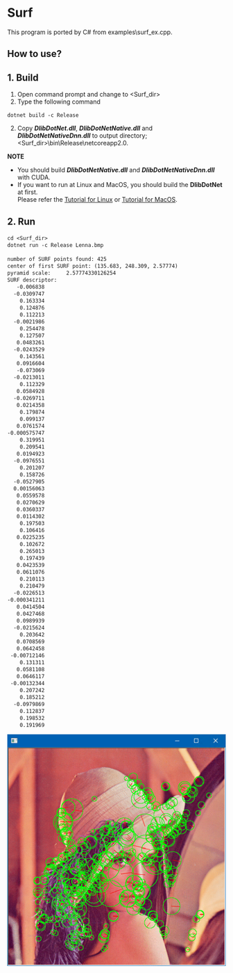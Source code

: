 ﻿# Surf
 
This program is ported by C# from examples\surf_ex.cpp.

## How to use?

## 1. Build

1. Open command prompt and change to &lt;Surf_dir&gt;
1. Type the following command
````
dotnet build -c Release
````
2. Copy ***DlibDotNet.dll***, ***DlibDotNetNative.dll*** and ***DlibDotNetNativeDnn.dll*** to output directory; &lt;Surf_dir&gt;\bin\Release\netcoreapp2.0.

**NOTE**  
- You should build ***DlibDotNetNative.dll*** and ***DlibDotNetNativeDnn.dll*** with CUDA.
- If you want to run at Linux and MacOS, you should build the **DlibDotNet** at first.  
Please refer the [Tutorial for Linux](https://github.com/takuya-takeuchi/DlibDotNet/wiki/Tutorial-for-Linux) or [Tutorial for MacOS](https://github.com/takuya-takeuchi/DlibDotNet/wiki/Tutorial-for-MacOS).

## 2. Run

````
cd <Surf_dir>
dotnet run -c Release Lenna.bmp

number of SURF points found: 425
center of first SURF point: (135.683, 248.309, 2.57774)
pyramid scale:     2.57774330126254
SURF descriptor:
   -0.006838
  -0.0309747
    0.163334
    0.124876
    0.112213
  -0.0021986
    0.254478
    0.127507
   0.0483261
  -0.0243529
    0.143561
   0.0916604
   -0.073069
  -0.0213011
    0.112329
   0.0584928
  -0.0269711
   0.0214358
    0.179874
    0.099137
   0.0761574
-0.000575747
    0.319951
    0.209541
   0.0194923
  -0.0976551
    0.201207
    0.158726
  -0.0527905
  0.00156063
   0.0559578
   0.0270629
   0.0360337
   0.0114302
    0.197503
    0.106416
   0.0225235
    0.102672
    0.265013
    0.197439
   0.0423539
   0.0611076
    0.210113
    0.210479
  -0.0226513
-0.000341211
   0.0414504
   0.0427468
   0.0989939
  -0.0215624
    0.203642
   0.0708569
   0.0642458
 -0.00712146
    0.131311
   0.0581108
   0.0646117
 -0.00132344
    0.207242
    0.185212
  -0.0979869
    0.112837
    0.198532
    0.191969
````

![All](images/image.png "All")